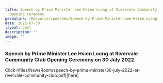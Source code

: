 ```yaml
---
title: Speech by Prime Minister Lee Hsien Loong at Rivervale Community Club
  Opening Ceremony
permalink: /Resource/speeches/Speech-by-Prime-Minister-Lee-Hsien-Loong-at-Rivervale-Community-Club/
date: 2022-07-30
layout: post
description: ""
image: ""
---
```




### Speech by Prime Minister Lee Hsien Loong at Rivervale Community Club Opening Ceremony on 30 July 2022


Click (/files/NewsRoom/speech-by-prime-minister30-july-2022-at-rivervale-community-club.pdf)[here]